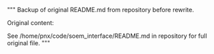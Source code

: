 """
Backup of original README.md from repository before rewrite.

Original content:

See /home/pnx/code/soem_interface/README.md in repository for full original file.
"""

